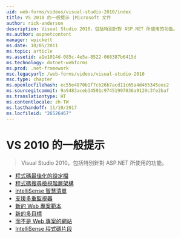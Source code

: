 ```yaml
---
uid: web-forms/videos/visual-studio-2010/index
title: VS 2010 的一般提示 |Microsoft 文件
author: rick-anderson
description: Visual Studio 2010，包括特別針對 ASP.NET 所使用的功能。
ms.author: aspnetcontent
manager: wpickett
ms.date: 10/05/2011
ms.topic: article
ms.assetid: a1e1014d-085c-4e5a-8522-068387b6415d
ms.technology: dotnet-webforms
ms.prod: .net-framework
msc.legacyurl: /web-forms/videos/visual-studio-2010
msc.type: chapter
ms.openlocfilehash: ec55e4870b1f7cb26b7acd11c65a4d465345eec2
ms.sourcegitcommit: 9a9483aceb34591c97451997036a9120c3fe2baf
ms.translationtype: HT
ms.contentlocale: zh-TW
ms.lasthandoff: 11/10/2017
ms.locfileid: "26526467"
---
```

<a name="general-vs-2010-tips"></a>VS 2010 的一般提示
====================
> Visual Studio 2010，包括特別針對 ASP.NET 所使用的功能。


- [程式碼最佳化的設定檔](visual-studio-2010-quick-hit-code-optimized-profile.md)
- [程式碼搜尋檢視階層架構](visual-studio-2010-quick-hit-code-search-view-hierarchy.md)
- [IntelliSense 智慧清單](visual-studio-2010-quick-hit-intellisense-smart-lists.md)
- [支援多重監視器](visual-studio-2010-quick-hit-multi-monitor-support.md)
- [新的 Web 專案範本](visual-studio-2010-quick-hit-new-web-project-template.md)
- [新的多目標](visual-studio-2010-quick-hit-new-multi-targeting.md)
- [而不是 Web 專案的網站](visual-studio-2010-quick-hit-websites-instead-of-web-projects.md)
- [IntelliSense 程式碼片段](visual-studio-2010-quick-hit-snippets-intellisense.md)
